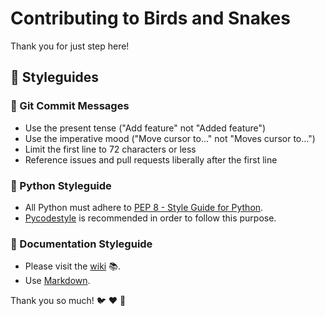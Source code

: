 # Contributing to Birds and Snakes

Thank you for just step here!

## :art: Styleguides

### :bookmark: Git Commit Messages

* Use the present tense ("Add feature" not "Added feature")
* Use the imperative mood ("Move cursor to..." not "Moves cursor to...")
* Limit the first line to 72 characters or less
* Reference issues and pull requests liberally after the first line

### :snake: Python Styleguide

* All Python must adhere to [PEP 8 - Style Guide for Python](https://www.python.org/dev/peps/pep-0008/?).
* [Pycodestyle](https://github.com/PyCQA/pycodestyle) is recommended in order to follow this purpose.


### :book: Documentation Styleguide

* Please visit the [wiki](https://github.com/mtnalonso/birds-and-snakes/wiki) :books:.
* Use [Markdown](https://daringfireball.net/projects/markdown).


Thank you so much!  :bird: :heart: :snake:
